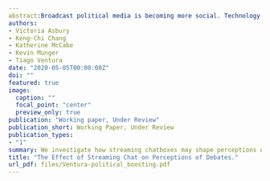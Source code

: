 ```yaml
---
abstract:Broadcast political media is becoming more social. Technology has advanced to the point where now many online video ``livestreams" come with embedded live-streaming chatboxes, uniting the on-screen and social components into one real-time, integrated experience. We investigate how these chatboxes may shape perceptions of political events. We conducted a field experiment during the September 2019 Democratic Primary Debate where subjects were assigned to view the debate with or without streaming chatboxes. Subjects were encouraged to view the debate on the ABC homepage (with no chatbox), on FiveThirtyEight.com (expert chat) or on Facebook (social chat). We use text analysis to characterize the types of comments in the two chat streams. Our experimental findings indicate that Democratic subjects assigned to the Facebook chat condition reported lower affect towards Democrats and a worse viewing experience. The tone of candidate-directed comments also matter: We find that the number of negative comments about a candidate on the social chat predicts a decreased feeling thermometer rating of that candidate, while the number of positive comments predicts increased belief that that candidate will improve in the polls.
authors:
- Victoria Asbury
- Keng-Chi Chang
- Katherine McCabe
- Kevin Munger
- Tiago Ventura
date: "2020-05-05T00:00:00Z"
doi: ""
featured: true
image:
  caption: ""
  focal_point: "center"
  preview_only: true
publication: "Working paper, Under Review"
publication_short: Working Paper, Under Review
publication_types:
- "1"
summary: We investigate how streaming chatboxes may shape perceptions of political events. We conducted a field experiment during the September 2019 Democratic Primary Debate where subjects were assigned to view the debate with or without streaming chatboxes. Subjects were encouraged to view the debate on the ABC homepage (with no chatbox), on FiveThirtyEight.com (expert chat) or on Facebook (social chat). Our experimental findings indicate that Democratic subjects assigned to the Facebook chat condition reported lower affect towards Democrats and a worse viewing experience.
title: "The Effect of Streaming Chat on Perceptions of Debates."
url_pdf: files/Ventura-political_boosting.pdf
---
```

